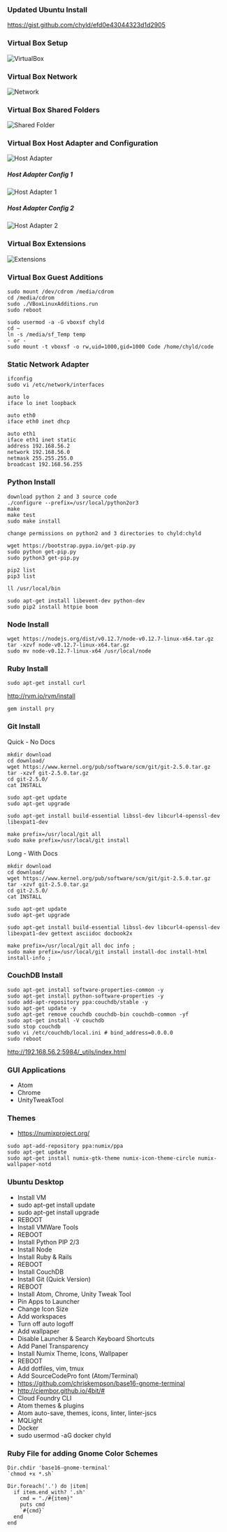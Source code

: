 ### Updated Ubuntu Install
https://gist.github.com/chyld/efd0e43044323d1d2905

### Virtual Box Setup
![VirtualBox](https://raw.githubusercontent.com/chyld/devops/master/images/vm1.png)

### Virtual Box Network
![Network](https://raw.githubusercontent.com/chyld/devops/master/images/vm2.png)

### Virtual Box Shared Folders
![Shared Folder](https://raw.githubusercontent.com/chyld/devops/master/images/vm3.png)

### Virtual Box Host Adapter and Configuration
![Host Adapter](https://raw.githubusercontent.com/chyld/devops/master/images/vm4.png)

##### Host Adapter Config 1
![Host Adapter 1](https://raw.githubusercontent.com/chyld/devops/master/images/vm5.png)

##### Host Adapter Config 2
![Host Adapter 2](https://raw.githubusercontent.com/chyld/devops/master/images/vm6.png)

### Virtual Box Extensions
![Extensions](https://raw.githubusercontent.com/chyld/devops/master/images/vm7.png)

### Virtual Box Guest Additions

```
sudo mount /dev/cdrom /media/cdrom
cd /media/cdrom
sudo ./VBoxLinuxAdditions.run
sudo reboot

sudo usermod -a -G vboxsf chyld
cd ~
ln -s /media/sf_Temp temp
- or -
sudo mount -t vboxsf -o rw,uid=1000,gid=1000 Code /home/chyld/code
```  

### Static Network Adapter

```
ifconfig
sudo vi /etc/network/interfaces
```

```
auto lo
iface lo inet loopback

auto eth0
iface eth0 inet dhcp

auto eth1
iface eth1 inet static
address 192.168.56.2
network 192.168.56.0
netmask 255.255.255.0
broadcast 192.168.56.255
```

### Python Install

```
download python 2 and 3 source code
./configure --prefix=/usr/local/python2or3
make
make test
sudo make install

change permissions on python2 and 3 directories to chyld:chyld

wget https://bootstrap.pypa.io/get-pip.py
sudo python get-pip.py
sudo python3 get-pip.py

pip2 list
pip3 list

ll /usr/local/bin

sudo apt-get install libevent-dev python-dev
sudo pip2 install httpie boom
```

### Node Install

```
wget https://nodejs.org/dist/v0.12.7/node-v0.12.7-linux-x64.tar.gz
tar -xzvf node-v0.12.7-linux-x64.tar.gz
sudo mv node-v0.12.7-linux-x64 /usr/local/node
```

### Ruby Install

```
sudo apt-get install curl
```

http://rvm.io/rvm/install

```
gem install pry
```

### Git Install

Quick - No Docs

```
mkdir download
cd download/
wget https://www.kernel.org/pub/software/scm/git/git-2.5.0.tar.gz
tar -xzvf git-2.5.0.tar.gz
cd git-2.5.0/
cat INSTALL

sudo apt-get update
sudo apt-get upgrade

sudo apt-get install build-essential libssl-dev libcurl4-openssl-dev libexpat1-dev

make prefix=/usr/local/git all
sudo make prefix=/usr/local/git install
```

Long - With Docs

```
mkdir download
cd download/
wget https://www.kernel.org/pub/software/scm/git/git-2.5.0.tar.gz
tar -xzvf git-2.5.0.tar.gz
cd git-2.5.0/
cat INSTALL

sudo apt-get update
sudo apt-get upgrade

sudo apt-get install build-essential libssl-dev libcurl4-openssl-dev libexpat1-dev gettext asciidoc docbook2x

make prefix=/usr/local/git all doc info ;
sudo make prefix=/usr/local/git install install-doc install-html install-info ;
```

### CouchDB Install

```
sudo apt-get install software-properties-common -y
sudo apt-get install python-software-properties -y
sudo add-apt-repository ppa:couchdb/stable -y
sudo apt-get update -y
sudo apt-get remove couchdb couchdb-bin couchdb-common -yf
sudo apt-get install -V couchdb
sudo stop couchdb
sudo vi /etc/couchdb/local.ini # bind_address=0.0.0.0
sudo reboot
```

http://192.168.56.2:5984/_utils/index.html

### GUI Applications

- Atom
- Chrome
- UnityTweakTool

### Themes

- https://numixproject.org/

```
sudo apt-add-repository ppa:numix/ppa
sudo apt-get update
sudo apt-get install numix-gtk-theme numix-icon-theme-circle numix-wallpaper-notd
```

### Ubuntu Desktop

- Install VM
- sudo apt-get install update
- sudo apt-get install upgrade
- REBOOT
- Install VMWare Tools
- REBOOT
- Install Python PIP 2/3
- Install Node
- Install Ruby & Rails
- REBOOT
- Install CouchDB
- Install Git (Quick Version)
- REBOOT
- Install Atom, Chrome, Unity Tweak Tool
- Pin Apps to Launcher
- Change Icon Size
- Add workspaces
- Turn off auto logoff
- Add wallpaper
- Disable Launcher & Search Keyboard Shortcuts
- Add Panel Transparency
- Install Numix Theme, Icons, Wallpaper
- REBOOT
- Add dotfiles, vim, tmux
- Add SourceCodePro font (Atom/Terminal)
- https://github.com/chriskempson/base16-gnome-terminal
- http://ciembor.github.io/4bit/#
- Cloud Foundry CLI
- Atom themes & plugins
- Atom auto-save, themes, icons, linter, linter-jscs
- MQLight
- Docker
- sudo usermod -aG docker chyld

### Ruby File for adding Gnome Color Schemes

```
Dir.chdir 'base16-gnome-terminal'
`chmod +x *.sh`

Dir.foreach('.') do |item|
  if item.end_with? '.sh'
    cmd = "./#{item}"
    puts cmd
    `#{cmd}`
  end
end
```

